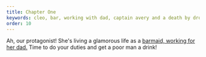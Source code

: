 ```yaml
---
title: Chapter One
keywords: cleo, bar, working with dad, captain avery and a death by drowning
order: 10
---
```


Ah, our protagonist! She's living a glamorous life as a [barmaid, working for her dad.](barmaid.md) Time to do your duties and get a poor man a drink!

